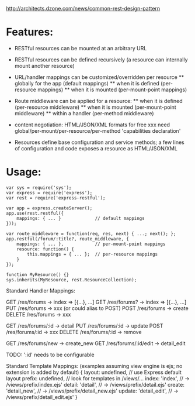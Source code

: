 http://architects.dzone.com/news/common-rest-design-pattern

# Features:

* RESTful resources can be mounted at an arbitrary URL
* RESTful resources can be defined recursively (a resource can
      internally mount another resource)
* URL/handler mappings can be customized/overridden per resource
   ** globally for the app (default mappings)
   ** when it is defined (per-resource mappings)
   ** when it is mounted (per-mount-point mappings)
* Route middleware can be applied for a resource:
   ** when it is defined (per-resource middleware)
   ** when it is mounted (per-mount-point middleware)
   ** within a handler (per-method middleware)

* content negotiation: HTML/JSON/XML formats for free
          xxx need global/per-mount/per-resource/per-method 'capabilities declaration'

* Resources define base configuration and service methods; a few
      lines of configuration and code exposes a resource as HTML/JSON/XML

# Usage:

    var sys = require('sys');
    var express = require('express');
    var rest = require('express-restful');

    var app = express.createServer();
    app.use(rest.restful({
        mappings: { ... }             // default mappings
    }));

    var route_middleware = function(req, res, next) { ...; next(); };
    app.restful(/forum/:title?, route_middleware, {
        mappings: { ... },            // per-mount-point mappings
        resource: function() {
            this.mappings = { ... };  // per-resource mappings
        }
    });

    function MyResource() {}
    sys.inherits(MyResource, rest.ResourceCollection);


Standard Handler Mappings:

GET      /res/forums           ->  index     => [{...}, ...]
GET      /res/forums?<query>   ->  index     => [{...}, ...]
PUT      /res/forums           ->   xxx      (or could alias to POST)
POST     /res/forums           ->  create
DELETE   /res/forums           ->   xxx

GET      /res/forums/:id       ->  detail
PUT      /res/forums/:id       ->  update
POST     /res/forums/:id       ->   xxx
DELETE   /res/forums/:id       ->  remove

GET     /res/forums/new        ->  create_new
GET     /res/forums/:id/edit   ->  detail_edit

TODO: ':id' needs to be configurable

Standard Template Mappings:
(examples assuming view engine is ejs; no extension is added by default)
    {
        layout: undefined,      // use Express default layout
        prefix: undefined,      // look for templates in <app>/views/...
        index:  'index',        // -> <app>/views/prefix/index.ejs'
        detail: 'detail',       // -> <app>/views/prefix/detail.ejs'
        create: 'detail_new',   // -> <app>/views/prefix/detail_new.ejs'
        update: 'detail_edit',  // -> <app>/views/prefix/detail_edit.ejs'
    }


